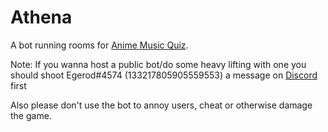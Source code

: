 # Athena

A bot running rooms for [Anime Music Quiz](https://animemusicquiz.com).


Note: If you wanna host a public bot/do some heavy lifting with one you should shoot Egerod#4574 (133217805905559553) a message on [Discord](https://discord.gg/ZqTJeyV) first

Also please don't use the bot to annoy users, cheat or otherwise damage the game.
